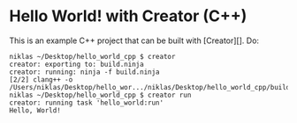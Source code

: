 Hello World! with Creator (C++)
===============================

This is an example C++ project that can be built with [Creator][]. Do:

    niklas ~/Desktop/hello_world_cpp $ creator
    creator: exporting to: build.ninja
    creator: running: ninja -f build.ninja
    [2/2] clang++ -o /Users/niklas/Desktop/hello_wor.../niklas/Desktop/hello_world_cpp/build/obj/main.o
    niklas ~/Desktop/hello_world_cpp $ creator run
    creator: running task 'hello_world:run'
    Hello, World!


